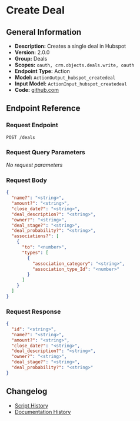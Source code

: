 <!-- BEGIN GENERATED CONTENT -->
# Create Deal

## General Information

- **Description:** Creates a single deal in Hubspot
- **Version:** 2.0.0
- **Group:** Deals
- **Scopes:** `oauth, crm.objects.deals.write, oauth`
- **Endpoint Type:** Action
- **Model:** `ActionOutput_hubspot_createdeal`
- **Input Model:** `ActionInput_hubspot_createdeal`
- **Code:** [github.com](https://github.com/NangoHQ/integration-templates/tree/main/integrations/hubspot/actions/create-deal.ts)


## Endpoint Reference

### Request Endpoint

`POST /deals`

### Request Query Parameters

_No request parameters_

### Request Body

```json
{
  "name?": "<string>",
  "amount?": "<string>",
  "close_date?": "<string>",
  "deal_description?": "<string>",
  "owner?": "<string>",
  "deal_stage?": "<string>",
  "deal_probability?": "<string>",
  "associations?": [
    {
      "to": "<number>",
      "types": [
        {
          "association_category": "<string>",
          "association_type_Id": "<number>"
        }
      ]
    }
  ]
}
```

### Request Response

```json
{
  "id": "<string>",
  "name?": "<string>",
  "amount?": "<string>",
  "close_date?": "<string>",
  "deal_description?": "<string>",
  "owner?": "<string>",
  "deal_stage?": "<string>",
  "deal_probability?": "<string>"
}
```

## Changelog

- [Script History](https://github.com/NangoHQ/integration-templates/commits/main/integrations/hubspot/actions/create-deal.ts)
- [Documentation History](https://github.com/NangoHQ/integration-templates/commits/main/integrations/hubspot/actions/create-deal.md)

<!-- END  GENERATED CONTENT -->

